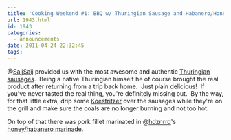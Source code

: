 ```yaml
---
title: 'Cooking Weekend #1: BBQ w/ Thuringian Sausage and Habanero/Honey Pork Steak'
url: 1943.html
id: 1943
categories:
  - announcements
date: 2011-04-24 22:32:45
tags:
---
```


@[SaijSaij](https://twitter.com/SaijSaij) provided us with the most awesome and authentic [Thuringian sausages](https://secure.wikimedia.org/wikipedia/en/wiki/Thuringian_sausage).  Being a native Thuringian himself he of course brought the real product after returning from a trip back home.  Just plain delicious!  If you've never tasted the real thing, you're definitely missing out.  By the way, for that little extra, drip some [Koestritzer](http://www.koestritzer.de/) over the sausages while they're on the grill and make sure the coals are no longer burning and not too hot.

On top of that there was pork fillet marinated in @[hdznrrd](https://twitter.com/hdznrrd)'s [honey/habanero marinade](https://blog.shackspace.de/wiki/doku.php?id=rezept:mariande:sweet_spicy_habanero).
